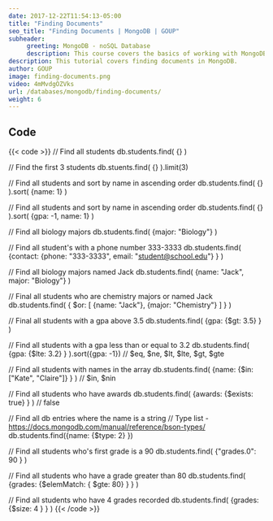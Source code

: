 ```yaml
---
date: 2017-12-22T11:54:13-05:00
title: "Finding Documents"
seo_title: "Finding Documents | MongoDB | GOUP"
subheader:
     greeting: MongoDB - noSQL Database
     description: This course covers the basics of working with MongoDB. Work your way through the videos/articles and I'll teach you everything you need to know to interact with Mongo's flexible document database management system and create powerful document databases!
description: This tutorial covers finding documents in MongoDB.
author: GOUP
image: finding-documents.png
video: 4mMvdgOZVks
url: /databases/mongodb/finding-documents/
weight: 6
---
```


## Code

{{< code >}}
// Find all students
db.students.find( {} )

// Find the first 3 students
db.stuents.find( {} ).limit(3)

// Find all students and sort by name in ascending order
db.students.find( {} ).sort( {name: 1} )

// Find all students and sort by name in ascending order
db.students.find( {} ).sort( {gpa: -1, name: 1} )

// Find all biology majors
db.students.find( {major: "Biology"} )

// Find all student's with a phone number 333-3333
db.students.find( {contact: {phone: "333-3333", email: "student@school.edu"} } )

// Find all biology majors named Jack
db.students.find( {name: "Jack", major: "Biology"} )

// Final all students who are chemistry majors or named Jack
db.students.find( { $or: [ {name: "Jack"}, {major: "Chemistry"} ] } )

// Final all students with a gpa above 3.5
db.students.find( {gpa: {$gt: 3.5} } )

// Find all students with a gpa less than or equal to 3.2
db.students.find( {gpa: {$lte: 3.2} } ).sort({gpa: -1})                  // $eq, $ne, $lt, $lte, $gt, $gte

// Find all students with names in the array
db.students.find( {name: {$in: ["Kate", "Claire"]} } )   // $in, $nin

// Find all students who have awards
db.students.find( {awards: {$exists: true} } )           // false

// Find all db entries where the name is a string
// Type list - https://docs.mongodb.com/manual/reference/bson-types/
db.students.find({name: {$type: 2} })

// Find all students who's first grade is a 90
db.students.find( {"grades.0": 90 } )

// Find all students who have a grade greater than 80
db.students.find( {grades: {$elemMatch: { $gte: 80} } } )

// Find all students who have 4 grades recorded
db.students.find( {grades: {$size: 4 } } )
{{< /code >}}

